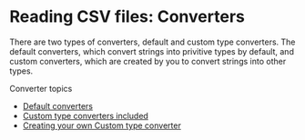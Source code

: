 # Reading CSV files: Converters 

There are two types of converters, default and custom type converters.  The default converters, which convert strings into privitive types by default, and custom converters, which are created by you to convert strings into other types.   

Converter topics
- [Default converters](./Converters-Default.md)
- [Custom type converters included](./Converters-Included-Custom.md)
- [Creating your own Custom type converter](./Converters-Creating-Custom.md)
